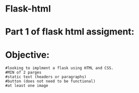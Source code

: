# Flask-html
# Part 1 of flask html assigment: 
# Objective: 
    #looking to implment a flask using HTML and CSS. 
    #MIN of 2 parges
    #static text (headers or paragraphs)
    #button (does not need to be functional)
    #at least one image
